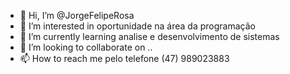 - 👋 Hi, I’m @JorgeFelipeRosa
- 👀 I’m interested in  oportunidade na área da programação
- 🌱 I’m currently learning  analise e desenvolvimento de sistemas
- 💞️ I’m looking to collaborate on ..
- 📫 How to reach me  pelo telefone (47) 989023883

<!---
JorgeFelipeRosa/JorgeFelipeRosa is a ✨ special ✨ repository because its `README.md` (this file) appears on your GitHub profile.
You can click the Preview link to take a look at your changes.
--->
